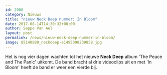 ```yaml
---
id: 2908
category: Nieuws
title: "nieuw Neck Deep nummer: In Bloom"
date: 2017-08-14T14:30:32+00:00
author: Seppe Van Ael
layout: post
permalink: /news/nieuw-neck-deep-nummer-in-bloom/
image: 85140880_neckdeep-e1495398239858.jpg
---
```

Het is nog vier dagen wachten tot het nieuwe **Neck Deep** album 'The Peace and The Panic' uitkomt. De band bracht al drie videoclips uit en met 'In Bloom' heeft de band er weer een vierde bij.
